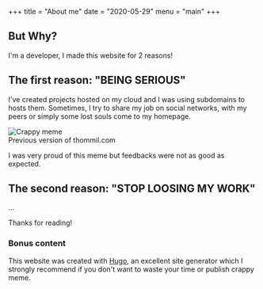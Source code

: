 +++
title = "About me"
date = "2020-05-29"
menu = "main"
+++

## But Why?
I'm a developer, I made this website for 2 reasons!

## The first reason: "BEING SERIOUS"
I've created projects hosted on my cloud and I was using subdomains to hosts them. Sometimes, I try to share my job on social networks, with my peers or simply some lost souls come to my homepage.

<div class="big-img">
    <img src="/images/meme.jpg" alt="Crappy meme"/>
    <figcaption>Previous version of thommil.com</figcaption>
</div>

I was very proud of this meme but feedbacks were not as good as expected.

## The second reason: "STOP LOOSING MY WORK"

...

Thanks for reading!

### Bonus content
This website was created with [Hugo](https://gohugo.io/), an excellent site generator which I strongly recommend if you don't want to waste your time or publish crappy meme.